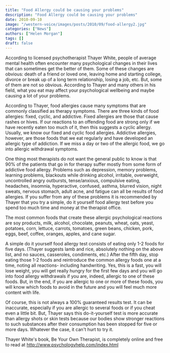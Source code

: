 ```yaml
---
title: "Food Allergy could be causing your problems"
description: "Food Allergy could be causing your problems"
date: 2010-09-10
image: "/western-voice/images/posts/2010/09/food-allergy2.jpg"
categories: ["News"]
authors: ["Helen Morgan"]
tags: []
draft: false
---
```

According to licensed psychotherapist Thayer White, people of average mental health often encounter many psychological changes in their lives that can sometimes get the better of them. Some of these changes are obvious: death of a friend or loved one, leaving home and starting college, divorce or break up of a long term relationship, losing a job, etc. But, some of them are not so obvious. According to Thayer and many others in his field, what you eat may affect your psychological wellbeing and maybe causing a lot of your problems.

According to Thayer, food allergies cause many symptoms that are commonly classified as therapy symptoms. There are three kinds of food allergies: fixed, cyclic, and addictive. Fixed allergies are those that cause rashes or hives. If our reactions to an offending food are strong only if we have recently eaten too much of it, then this suggests a cyclic allergy. Usually, we know our fixed and cyclic food allergies. Addictive allergies, however, are those foods that we eat regularly and have developed an allergic type of addiction. If we miss a day or two of the allergic food, we go into allergic withdrawal symptoms.

One thing most therapists do not want the general public to know is that 90% of the patients that go in for therapy suffer mostly from some form of addictive food allergy. Problems such as depression, memory problems, learning problems, blackouts while drinking alcohol, irritable, overweight, uncontrolled angry outbursts, tense/anxious, compulsive eating, headaches, insomnia, hyperactive, confused, asthma, blurred vision, night sweats, nervous stomach, adult acne, and fatigue can all be results of food allergies. If you suffer from any of these problems it is recommended by Thayer that you try a simple, do it yourself food allergy test before you spend too much time and money at the therapist office.

The most common foods that create these allergic psychological reactions are soy products, milk, alcohol, chocolate, peanuts, wheat, oats, yeast, potatoes, corn, lettuce, carrots, tomatoes, green beans, chicken, pork, eggs, beef, coffee, oranges, apples, and cane sugar.

A simple do it yourself food allergy test consists of eating only 1-2 foods for five days. (Thayer suggests lamb and rice, absolutely nothing on the above list, and no sauces, casseroles, condiments, etc.) After the fifth day, stop eating those 1-2 foods and reintroduce the common allergy foods one at a time, noting all reactions- including handwriting. Yes, this is a fast, you will lose weight, you will get really hungry for the first few days and you will go into food allergy withdrawals if you are, indeed, allergic to one of these foods. But, in the end, if you are allergic to one or more of these foods, you will know which foods to avoid in the future and you will feel much more content with life.

Of course, this is not always a 100% guaranteed results test. It can be inaccurate, especially if you are allergic to several foods or if you cheat even a little bit. But, Thayer says this do-it-yourself test is more accurate than allergy shots or skin tests because our bodies show stronger reactions to such substances after their consumption has been stopped for five or more days. Whatever the case, it can't hurt to try it.

Thayer White's book, Be Your Own Therapist, is completely online and free to read at http://www.psychologyhelp.com/index.html